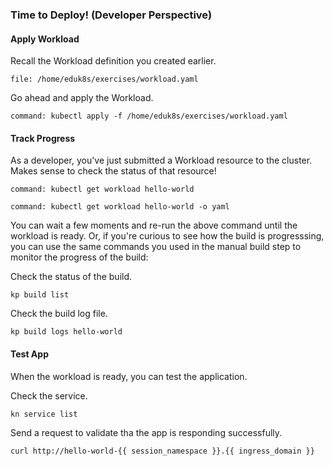 ### Time to Deploy! (Developer Perspective)

#### Apply Workload

Recall the Workload definition you created earlier.

```editor:open-file
file: /home/eduk8s/exercises/workload.yaml
```

Go ahead and apply the Workload.
```terminal:execute
command: kubectl apply -f /home/eduk8s/exercises/workload.yaml
```

#### Track Progress

As a developer, you've just submitted a Workload resource to the cluster.
Makes sense to check the status of that resource!
```terminal:execute
command: kubectl get workload hello-world
```

```terminal:execute
command: kubectl get workload hello-world -o yaml
```

You can wait a few moments and re-run the above command until the workload is ready.
Or, if you're curious to see how the build is progresssing, you can use the same commands you used in the manual build step to monitor the progress of the build:

Check the status of the build.
```execute-1
kp build list
```

Check the build log file.
```execute-2
kp build logs hello-world
```

#### Test App

When the workload is ready, you can test the application.

Check the service.
```execute-1
kn service list
```

Send a request to validate tha the app is responding successfully.
```execute-1
curl http://hello-world-{{ session_namespace }}.{{ ingress_domain }}
```
